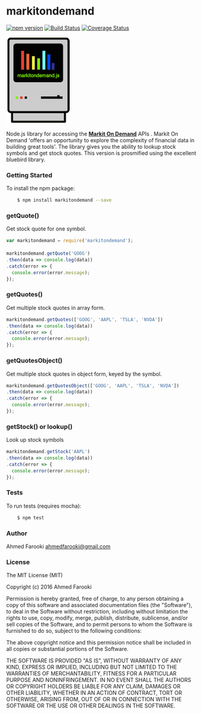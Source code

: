 markitondemand
===================
[![npm version](https://badge.fury.io/js/markitondemand.svg)](http://badge.fury.io/js/markitondemand)
[![Build Status](https://travis-ci.org/ahmedfarooki/markitondemand.svg?branch=master)](https://travis-ci.org/ahmedfarooki/markitondemand)
[![Coverage Status](https://coveralls.io/repos/ahmedfarooki/markitondemand/badge.svg)](https://coveralls.io/r/ahmedfarooki/markitondemand)

![markitondemand.js Logo](https://raw.githubusercontent.com/ahmedfarooki/markitondemand/master/docs/img/mod-sm.png)

Node.js library for accessing the **[Markit On Demand](http://dev.markitondemand.com)** APIs . Markit On Demand 'offers an opportunity to explore the complexity of financial data in building great tools'. The library gives you the ability to lookup stock symbols and get stock quotes. This version is prosmified using the excellent bluebird library.

### Getting Started

To install the npm package:

```bash
    $ npm install markitondemand --save
```


### getQuote()

Get stock quote for one symbol.

```javascript
var markitondemand = require('markitondemand');

markitondemand.getQuote('GOOG')
.then(data => console.log(data))
.catch(error => {
  console.error(error.message);
});
```

### getQuotes()

Get multiple stock quotes in array form.

```javascript
markitondemand.getQuotes(['GOOG', 'AAPL', 'TSLA', 'NVDA'])
.then(data => console.log(data))
.catch(error => {
  console.error(error.message);
});
```

### getQuotesObject()

Get multiple stock quotes in object form, keyed by the symbol.

```javascript
markitondemand.getQuotesObject(['GOOG', 'AAPL', 'TSLA', 'NVDA'])
.then(data => console.log(data))
.catch(error => {
  console.error(error.message);
});
```

### getStock() or lookup()

Look up stock symbols

```javascript
markitondemand.getStock('AAPL')
.then(data => console.log(data))
.catch(error => {
  console.error(error.message);
});
```

### Tests

To run tests (requires mocha):

```bash
    $ npm test
```

### Author

Ahmed Farooki
<ahmedfarooki@gmail.com>

### License

The MIT License (MIT)

Copyright (c) 2016 Ahmed Farooki

Permission is hereby granted, free of charge, to any person obtaining a copy
of this software and associated documentation files (the "Software"), to deal
in the Software without restriction, including without limitation the rights
to use, copy, modify, merge, publish, distribute, sublicense, and/or sell
copies of the Software, and to permit persons to whom the Software is
furnished to do so, subject to the following conditions:

The above copyright notice and this permission notice shall be included in
all copies or substantial portions of the Software.

THE SOFTWARE IS PROVIDED "AS IS", WITHOUT WARRANTY OF ANY KIND, EXPRESS OR
IMPLIED, INCLUDING BUT NOT LIMITED TO THE WARRANTIES OF MERCHANTABILITY,
FITNESS FOR A PARTICULAR PURPOSE AND NONINFRINGEMENT. IN NO EVENT SHALL THE
AUTHORS OR COPYRIGHT HOLDERS BE LIABLE FOR ANY CLAIM, DAMAGES OR OTHER
LIABILITY, WHETHER IN AN ACTION OF CONTRACT, TORT OR OTHERWISE, ARISING FROM,
OUT OF OR IN CONNECTION WITH THE SOFTWARE OR THE USE OR OTHER DEALINGS IN
THE SOFTWARE.
